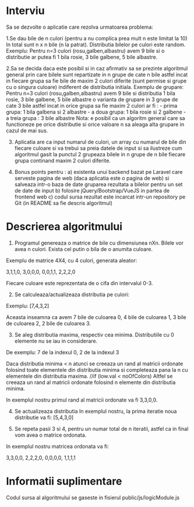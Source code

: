 # Interviu

Sa se dezvolte o aplicatie care rezolva urmatoarea problema:

1.Se dau bile de n culori (pentru a nu complica prea mult n este limitat la 10) In total sunt n x n bile (n la patrat). Distributia bilelor pe culori este random. Exemplu: Pentru n=3 culori (rosu,galben,albastru) avem 9 bile si o distributie ar putea fi 1 bila rosie, 3 bile galbene, 5 bile albastre.

2.Sa se decida daca este posibil si in caz afirmativ sa se prezinte algoritmul general prin care bilele sunt repartizate in n grupe de cate n bile astfel incat in fiecare grupa sa fie bile de maxim 2 culori diferite (sunt permise si grupe cu o singura culoare) indiferent de distributia initiala. Exemplu de grupare: Pentru n=3 culori (rosu,galben,albastru) avem 9 bile si distributia 1 bila rosie, 3 bile galbene, 5 bile albastre o varianta de grupare in 3 grupe de cate 3 bile astfel incat in orice grupa sa fie maxim 2 culori ar fi : - prima grupa: 1 bila galbena si 2 albastre - a doua grupa: 1 bila rosie si 2 galbene - a treia grupa : 3 bile albastre Nota: e posibil ca un algoritm general care sa functioneze pe orice distributie si orice valoare n sa aleaga alta grupare in cazul de mai sus.

3. Aplicatia are ca input numarul de culori, un array cu numarul de bile din fiecare culoare si va trebui sa preia datele de input si sa ilustreze cum algoritmul gasit la punctul 2 grupeaza bilele in n grupe de n bile fiecare grupa continand maxim 2 culori diferite.

4. Bonus points pentru : a) existenta unui backend bazat pe Laravel care serveste pagina de web (daca aplicatia este o pagina de web) si salveaza intr-o baza de date gruparea rezultata a bilelor pentru un set de date de input b) folosire jQuery/Bootstrap/VueJS in partea de frontend web c) codul sursa rezultat este incarcat intr-un repository pe Git (in README sa fie descris algoritmul)

# Descrierea algoritmului

1. Programul genereaza o matrice de bile cu dimensiunea nXn. Bilele vor avea n culori. Exista cel putin o bila de o anumita culoare.

Exemplu de matrice 4X4, cu 4 culori, generata aleator:

3,1,1,0,
3,0,0,0,
0,0,1,1,
2,2,2,0

Fiecare culoare este reprezentata de o cifa din intervalul 0-3.

2. Se calculeaza/actualizeaza distributia pe culori:

Exemplu: [7,4,3,2]

Aceasta inseamna ca avem 7 bile de culoarea 0, 4 bile de culoarea 1, 3 bile de culoarea 2, 2 bile de culoarea 3.

3. Se aleg distributia maxima, respectiv cea minima. Distributiile cu 0 elemente nu se iau in considerare.

De exemplu:
7 de la indexul 0, 2 de la indexul 3

Daca distributia minima < n atunci se creeaza un rand al matricii ordonate folosind toate elementele din distributia minima si completeaza pana la n cu elementele din distributia maxima. //if (low.val < noOfColors)
Altfel se creeaza un rand al matricii ordonate folosind n elemente din distributia minima.

In exemplul nostru primul rand al matricii ordonate va fi 3,3,0,0.

4. Se actualizeaza distributia
In exemplul nostru, la prima iteratie noua distributie va fi:
[5,4,3,0]

5. Se repeta pasii 3 si 4, pentru un numar total de n iteratii, astfel ca in final vom avea o matrice ordonata.

In exemplul nostru matricea ordonata  va fi:

3,3,0,0,
2,2,2,0,
0,0,0,0,
1,1,1,1

# Informatii suplimentare

Codul sursa al algoritmului se gaseste in fisierul public/js/logicModule.js


